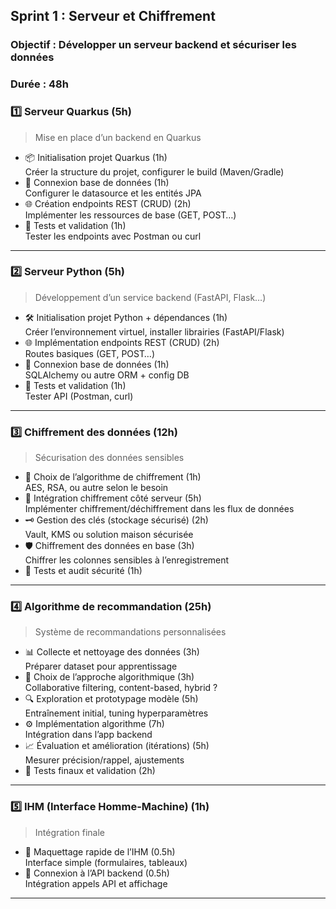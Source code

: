 ## Sprint 1 : Serveur et Chiffrement
### Objectif : Développer un serveur backend et sécuriser les données
### Durée : 48h

### 1️⃣ Serveur Quarkus (5h)
> Mise en place d’un backend en Quarkus

- 📦 Initialisation projet Quarkus (1h)  
  Créer la structure du projet, configurer le build (Maven/Gradle)
- 🔌 Connexion base de données (1h)  
  Configurer le datasource et les entités JPA
- 🌐 Création endpoints REST (CRUD) (2h)  
  Implémenter les ressources de base (GET, POST…)
- 🧪 Tests et validation (1h)  
  Tester les endpoints avec Postman ou curl

---

### 2️⃣ Serveur Python (5h)
> Développement d’un service backend (FastAPI, Flask…)

- 🛠️ Initialisation projet Python + dépendances (1h)  
  Créer l’environnement virtuel, installer librairies (FastAPI/Flask)
- 🌐 Implémentation endpoints REST (CRUD) (2h)  
  Routes basiques (GET, POST…)
- 🔗 Connexion base de données (1h)  
  SQLAlchemy ou autre ORM + config DB
- 🧪 Tests et validation (1h)  
  Tester API (Postman, curl)

---

### 3️⃣ Chiffrement des données (12h)
> Sécurisation des données sensibles

- 🔑 Choix de l’algorithme de chiffrement (1h)  
  AES, RSA, ou autre selon le besoin
- 🔗 Intégration chiffrement côté serveur (5h)  
  Implémenter chiffrement/déchiffrement dans les flux de données
- 🗝️ Gestion des clés (stockage sécurisé) (2h)  
  Vault, KMS ou solution maison sécurisée
- 🛡️ Chiffrement des données en base (3h)  
  Chiffrer les colonnes sensibles à l’enregistrement
- 🧪 Tests et audit sécurité (1h)

---

### 4️⃣ Algorithme de recommandation (25h)
> Système de recommandations personnalisées

- 📊 Collecte et nettoyage des données (3h)  
  Préparer dataset pour apprentissage
- 🧩 Choix de l’approche algorithmique (3h)  
  Collaborative filtering, content-based, hybrid ?
- 🔍 Exploration et prototypage modèle (5h)  
  Entraînement initial, tuning hyperparamètres
- ⚙️ Implémentation algorithme (7h)  
  Intégration dans l’app backend
- 📈 Évaluation et amélioration (itérations) (5h)  
  Mesurer précision/rappel, ajustements
- 🧪 Tests finaux et validation (2h)

---

### 5️⃣ IHM (Interface Homme-Machine) (1h)
> Intégration finale

- 🎨 Maquettage rapide de l’IHM (0.5h)  
  Interface simple (formulaires, tableaux)
- 🔗 Connexion à l’API backend (0.5h)  
  Intégration appels API et affichage

---